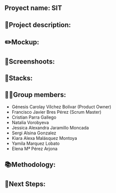 ## Proyect name: SIT



## 📝Project description:



## ✏️Mockup:


## 📸Screenshoots:


## 🔧Stacks:


## 👩‍💻Group members:
+ Génesis Carolay Vílchez Bolívar (Product Owner)
+ Francisco Javier Bres Pérez (Scrum Master)
+ Cristian Parra Gallego
+ Natalia Vorobyeva
+ Jessica Alexandra Jaramillo Moncada
+ Sergi Alsina Gonzalez
+ Kiara Alexa Malásquez Montoya
+ Yamila Marquez Lobato
+ Elena Mª Pérez Arjona


## 📚Methodology:


## 🧪Next Steps:
